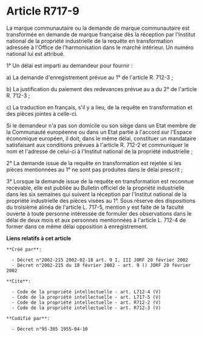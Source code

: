 # Article R717-9

La marque communautaire ou la demande de marque communautaire est transformée en demande de marque française dès la réception
par l'Institut national de la propriété industrielle de la requête en transformation adressée à l'Office de l'harmonisation
dans le marché intérieur. Un numéro national lui est attribué. 

1° Un délai est imparti au demandeur pour fournir : 

a) La demande d'enregistrement prévue au 1° de l'article R. 712-3 ; 

b) La justification du paiement des redevances prévue au a du 2° de l'article R. 712-3 ; 

c) La traduction en français, s'il y a lieu, de la requête en transformation et des pièces jointes à celle-ci. 

Si le demandeur n'a pas son domicile ou son siège dans un Etat membre de la Communauté européenne ou dans un Etat partie à
l'accord sur l'Espace économique européen, il doit, dans le même délai, constituer un mandataire satisfaisant aux conditions
prévues à l'article R. 712-2 et communiquer le nom et l'adresse de celui-ci à l'Institut national de la propriété
industrielle ; 

2° La demande issue de la requête en transformation est rejetée si les pièces mentionnées au 1° ne sont pas produites dans le
délai prescrit ; 

3° Lorsque la demande issue de la requête en transformation est reconnue recevable, elle est publiée au Bulletin officiel de
la propriété industrielle dans les six semaines qui suivent la réception par l'Institut national de la propriété industrielle
des pièces visées au 1°. Sous réserve des dispositions du troisième alinéa de l'article L. 717-5, mention y est faite de la
faculté ouverte à toute personne intéressée de formuler des observations dans le délai de deux mois et aux personnes
mentionnées à l'article L. 712-4 de former dans ce même délai opposition à enregistrement.

**Liens relatifs à cet article**

	**Créé par**:

	  - Décret n°2002-215 2002-02-18 art. 9 I, III JORF 20 février 2002
	  - Décret n°2002-215 du 18 février 2002 - art. 9 () JORF 20 février 2002

	**Cite**:

	  - Code de la propriété intellectuelle - art. L712-4 (V)
	  - Code de la propriété intellectuelle - art. L717-5 (V)
	  - Code de la propriété intellectuelle - art. R712-2 (V)
	  - Code de la propriété intellectuelle - art. R712-3 (V)

	**Codifié par**:

	  - Décret n°95-385 1955-04-10
